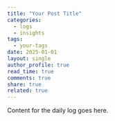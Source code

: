 ```yaml
---
title: "Your Post Title"
categories:
  - logs
  - insights
tags:
  - your-tags
date: 2025-01-01
layout: single
author_profile: true
read_time: true
comments: true
share: true
related: true
---
```

Content for the daily log goes here.